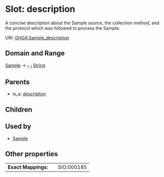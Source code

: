 
# Slot: description


A concise description about the Sample source, the collection method, and the protocol which was followed to process the Sample.

URI: [GHGA:Sample_description](https://w3id.org/GHGA/Sample_description)


## Domain and Range

[Sample](Sample.md) &#8594;  <sub>1..1</sub> [String](types/String.md)

## Parents

 *  is_a: [description](description.md)

## Children


## Used by

 * [Sample](Sample.md)

## Other properties

|  |  |  |
| --- | --- | --- |
| **Exact Mappings:** | | SIO:000185 |

